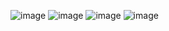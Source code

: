 ![image](https://user-images.githubusercontent.com/93760545/158804458-4708c924-916b-4d6d-ad61-c59144e64dc9.png)
![image](https://user-images.githubusercontent.com/93760545/158804708-9454d7f8-783d-4326-a610-8c1f68a7dcaa.png)
![image](https://user-images.githubusercontent.com/93760545/158810807-327cce73-705a-45d5-9eee-5dd4074ba351.png)
![image](https://user-images.githubusercontent.com/93760545/158943413-47e19c05-4631-4997-b81f-061d751b6c8c.png)
